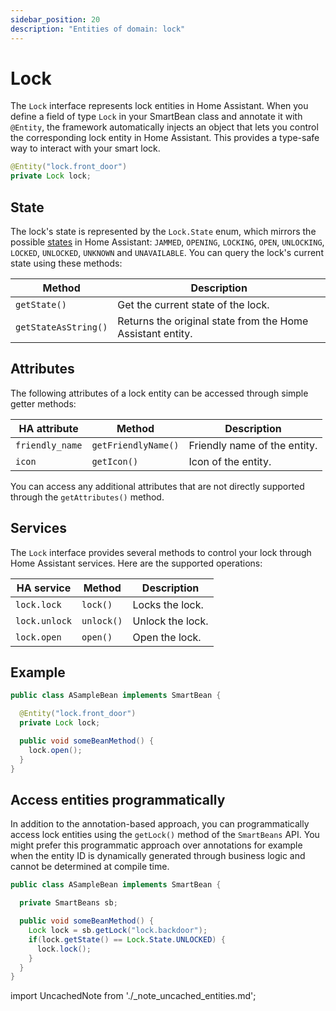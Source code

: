 ```yaml
---
sidebar_position: 20
description: "Entities of domain: lock"
---
```


# Lock

The `Lock` interface represents lock entities in Home Assistant. When you define a field of type `Lock` in your
SmartBean class and annotate it with `@Entity`, the framework automatically injects an object that lets you control the
corresponding lock entity in Home Assistant. This provides a type-safe way to interact with your smart lock.

````java
@Entity("lock.front_door")
private Lock lock;
````

## State

The lock's state is represented by the `Lock.State` enum, which mirrors the possible 
[states](https://www.home-assistant.io/integrations/lock#the-state-of-a-lock-entity) in Home Assistant: `JAMMED`, 
`OPENING`, `LOCKING`, `OPEN`, `UNLOCKING`, `LOCKED`, `UNLOCKED`, `UNKNOWN` and `UNAVAILABLE`. You can query the lock's
current state using these methods:

| Method               | Description                                                |
|----------------------|------------------------------------------------------------|
| `getState()`         | Get the current state of the lock.                         |
| `getStateAsString()` | Returns the original state from the Home Assistant entity. |

## Attributes

The following attributes of a lock entity can be accessed through simple getter methods:

| HA attribute       | Method              | Description                                           |
|--------------------|---------------------|-------------------------------------------------------|
| `friendly_name`    | `getFriendlyName()` | Friendly name of the entity.                          |
| `icon`             | `getIcon()`         | Icon of the entity.                                   |

You can access any additional attributes that are not directly supported through the `getAttributes()` method.

## Services

The `Lock` interface provides several methods to control your lock through Home Assistant services. Here are the
supported operations:

| HA service    | Method     | Description      |
|---------------|------------|------------------|
| `lock.lock`   | `lock()`   | Locks the lock.  |
| `lock.unlock` | `unlock()` | Unlock the lock. |
| `lock.open`   | `open()`   | Open the lock.   |

## Example

````java
public class ASampleBean implements SmartBean {

  @Entity("lock.front_door")
  private Lock lock;

  public void someBeanMethod() {
    lock.open();
  }
}
````

## Access entities programmatically

In addition to the annotation-based approach, you can programmatically access lock entities using the `getLock()` 
method of the `SmartBeans` API. You might prefer this programmatic approach over annotations for example when the entity
ID is dynamically generated through business logic and cannot be determined at compile time.

````java
public class ASampleBean implements SmartBean {

  private SmartBeans sb;

  public void someBeanMethod() {
    Lock lock = sb.getLock("lock.backdoor");
    if(lock.getState() == Lock.State.UNLOCKED) {
      lock.lock();
    }
  }
}
````

import UncachedNote from './_note_uncached_entities.md';

<UncachedNote />